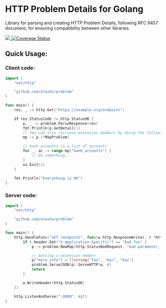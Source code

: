 # HTTP Problem Details for Golang

Library for parsing and creating HTTP Problem Details, following RFC 9457 document, for ensuring compatibility between other libraries.

<div>
  <a href="https://pkg.go.dev/github.com/otaxhu/problem">
    <img src="https://pkg.go.dev/badge/github.com/otaxhu/problem">
  </a>
  <a href='https://coveralls.io/github/otaxhu/problem?branch=main'>
    <img src='https://coveralls.io/repos/github/otaxhu/problem/badge.svg?branch=main' alt='Coverage Status'>
  </a>
</div>

## Quick Usage:

### Client code:

```go
import (
    "net/http"

    "github.com/otaxhu/problem"
)

func main() {
    res, _ := http.Get("https://example.org/endpoint")

    if res.StatusCode != http.StatusOK {
        p, _ := problem.ParseResponse(res)
        fmt.Println(p.GetDetail())
        // You can also retrieve extension members by doing the following
        mp := p.(*MapProblem)

        // bank_accounts is a list of accounts
        for _, ac := range mp["bank_accounts"] {
            // Do something...
        }
        os.Exit(1)
    }

    fmt.Println("Everything is OK")
}
```

### Server code:

```go
import (
    "net/http"

    "github.com/otaxhu/problem"
)

func main() {
    http.HandleFunc("GET /endpoint", func(w http.ResponseWriter, r *http.Request) {
        if r.Header.Get("X-Application-Specific") == "bad foo" {
            p := problem.NewMap(http.StatusBadRequest, "bad parameter, please try again")

            // Setting a extension member
            p["more_info"] = []string{"foo", "bar", "baz"}
            problem.ServeJSON(p).ServeHTTP(w, r)
            return
        }

        w.WriteHeader(http.StatusOK)
    })

    http.ListenAndServe(":8080", nil)
}
```
